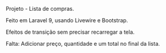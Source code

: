 Projeto - Lista de compras.

Feito em Laravel 9, usando Livewire e Bootstrap.

Efeitos de transição sem precisar recarregar a tela.

Falta: Adicionar preço, quantidade e um total no final da lista.